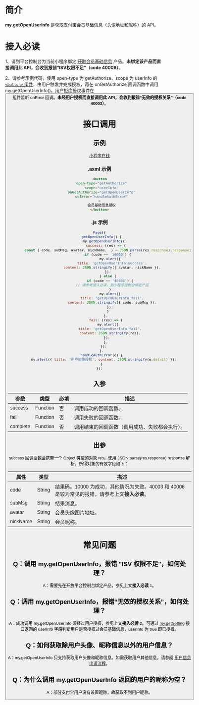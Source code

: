 # 简介

**my.getOpenUserInfo** 是获取支付宝会员基础信息（头像地址和昵称）的 API。

# 接入必读

1、请到平台控制台为当前小程序绑定 [获取会员基础信息](https://open.alipay.com/develop/uni/mini/choose-product?bundleId=com.alipay.alipaywallet&productCode=I1080300001000054282) 产品。**未绑定该产品而直接调用此 API，会收到报错“ISV权限不足”（code 40006）**。

2、请参考示例代码，使用 open-type 为 getAuthorize、scope 为 userInfo 的 [`<button>` 组件](https://opendocs.alipay.com/mini/component/button)，由用户触发并完成授权，再在 onGetAuthorize 回调函数中调用 my.getOpenUserInfo()，用户拒绝授权事件在 <button> 组件监听 onError 回调。**未经用户授权而直接调用此 API，会收到报错“无效的授权关系”（code 40003）**。

# 接口调用

## 示例

[小程序在线](https://opendocs.alipay.com/openbox/mini/opendocs/get-user-info?view=preview&defaultPage=pages/base-info/base-info&defaultOpenedFiles=pages/base-info/base-info&theme=light&priority=js)

### .axml 示例

```html
<button
  open-type="getAuthorize"
  scope="userInfo"
  onGetAuthorize="getOpenUserInfo"
  onError="handleAuthError"
>
  会员基础信息授权
</button>
```

### .js 示例
```javascript
Page({
  getOpenUserInfo() {
    my.getOpenUserInfo({
      success: (res) => {
        const { code, subMsg, avatar, nickName,  } = JSON.parse(res.response).response;
        if (code == '10000') {
          my.alert({
            title: 'getOpenUserInfo success',
            content: JSON.stringify({ avatar, nickName }),
          });  
        } else {
          if (code == '40006') {
            // 请参考接入必读，到小程序控制台绑定产品
          }
          my.alert({
            title: 'getOpenUserInfo fail',
            content: JSON.stringify({ code, subMsg }),
          });
        }
      },
      fail: (res) => {
        my.alert({
          title: 'getOpenUserInfo fail',
          content: JSON.stringify(res),
        }); 
      },
    });
  },
  handleAuthError(e) {
    my.alert({ title: '用户拒绝授权', content: JSON.stringify(e.detail) });
  }
});
```

## 入参

| **参数** | **类型** | **必填** | **描述** |
| --- | --- | --- | --- |
| success | Function | 否 | 调用成功的回调函数。 |
| fail | Function | 否 | 调用失败的回调函数。 |
| complete | Function | 否 | 调用结束的回调函数（调用成功、失败都会执行）。 |

## 出参

success 回调函数会携带一个 Object 类型的对象 res。使用 JSON.parse(res.response).response 解析，所得对象的有效字段如下：

| **属性**    | **类型** | **描述**               |
| ----------- | -------- | ---------------------- |
| code        | String   | 结果码。10000 为成功，其他情况为失败。40003 和 40006 是较为常见的报错，请参考上文**接入必读**。|
| subMsg      | String   | 结果消息。 |
| avatar      | String   | 会员头像图片地址。 |
| nickName    | String   | 会员昵称。 |


# 常见问题

## Q：调用 my.getOpenUserInfo，报错 "ISV 权限不足"，如何处理？

A：需要先在开放平台控制台绑定产品，参见上文**接入必读** 1。

## Q：调用 my.getOpenUserInfo，报错“无效的授权关系”，如何处理？

A：成功调用 my.getOpenUserInfo 须经过用户授权，参见上文**接入必读** 2。可通过 [my.getSetting](https://opendocs.alipay.com/mini/api/xmk3ml) 接口返回的 userInfo 字段判断用户是否授权过会员基础信息，userInfo 为 true 即已授权。

## Q：如何获取除用户头像、昵称信息以外的用户信息？

A：my.getOpenUserInfo 只支持获取用户头像和昵称信息。如需获取用户其他信息，请参阅 [用户信息申请流程](https://opendocs.alipay.com/common/02kkuu)。

## Q：为什么调用 my.getOpenUserInfo 返回的用户的昵称为空？

A：部分支付宝用户没有设置昵称，故获取不到用户昵称。
